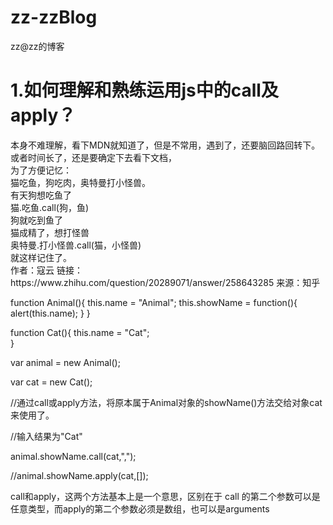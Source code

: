 # zz-zzBlog
zz@zz的博客
<br>
<h1>1.如何理解和熟练运用js中的call及apply？</h1>
本身不难理解，看下MDN就知道了，但是不常用，遇到了，还要脑回路回转下。或者时间长了，还是要确定下去看下文档，<br>
为了方便记忆：<br>
  猫吃鱼，狗吃肉，奥特曼打小怪兽。<br>
  有天狗想吃鱼了<br>
  猫.吃鱼.call(狗，鱼)<br>
  狗就吃到鱼了<br>
  猫成精了，想打怪兽<br>
  奥特曼.打小怪兽.call(猫，小怪兽)<br>
  就这样记住了。<br>
作者：寇云
链接：https://www.zhihu.com/question/20289071/answer/258643285
来源：知乎
<br>

<div>

  function Animal(){
    this.name = "Animal";
    this.showName = function(){
        alert(this.name);
    }
  } 

  function Cat(){
      this.name = "Cat";    
  }
  
  var animal = new Animal();
  
  var cat = new Cat();
 

  //通过call或apply方法，将原本属于Animal对象的showName()方法交给对象cat来使用了。
  
  //输入结果为"Cat" 
  
  animal.showName.call(cat,",");
  
  //animal.showName.apply(cat,[]); 
  
</div>
call和apply，这两个方法基本上是一个意思，区别在于 call 的第二个参数可以是任意类型，而apply的第二个参数必须是数组，也可以是arguments



